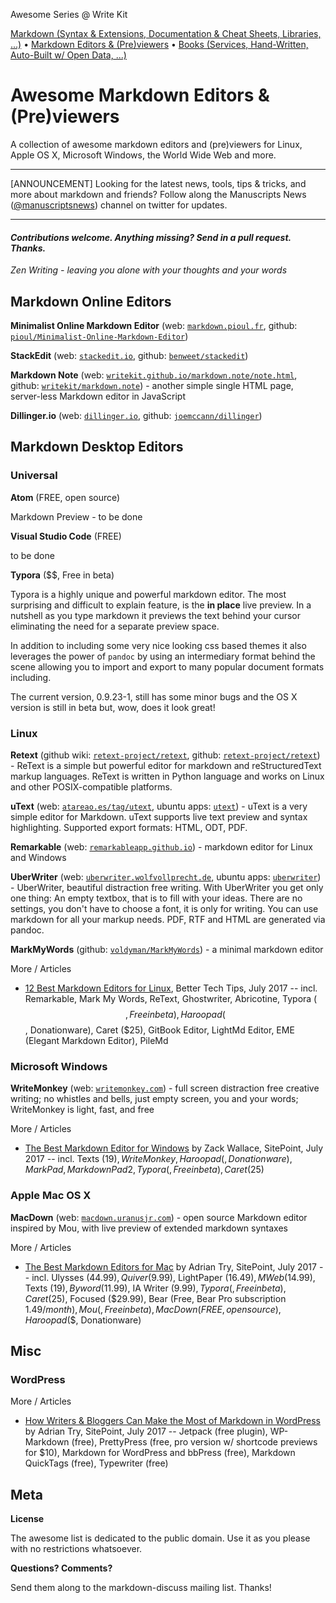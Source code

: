 Awesome Series @ Write Kit

[Markdown (Syntax & Extensions, Documentation & Cheat Sheets, Libraries, ...)](https://github.com/writekit/awesome-markdown) • 
[Markdown Editors & (Pre)viewers](https://github.com/writekit/awesome-markdown-editors)  •
[Books (Services, Hand-Written, Auto-Built w/ Open Data, ...)](https://github.com/writekit/awesome-books)


# Awesome Markdown Editors & (Pre)viewers

A collection of awesome markdown editors and (pre)viewers
for Linux, Apple OS X, Microsoft Windows, the World Wide Web and more.

---

[ANNOUNCEMENT] Looking for the latest news, tools, tips & tricks, and more
about markdown and friends?
Follow along the Manuscripts News ([@manuscriptsnews](https://twitter.com/manuscriptsnews)) channel on twitter for updates.

---

#### _Contributions welcome. Anything missing? Send in a pull request. Thanks._



_Zen Writing - leaving you alone with your thoughts and your words_


## Markdown Online Editors

**Minimalist Online Markdown Editor**
(web: [`markdown.pioul.fr`](http://markdown.pioul.fr),
 github: [`pioul/Minimalist-Online-Markdown-Editor`](https://github.com/pioul/Minimalist-Online-Markdown-Editor))

**StackEdit**
(web: [`stackedit.io`](https://stackedit.io),
 github: [`benweet/stackedit`](https://github.com/benweet/stackedit))

**Markdown Note**
(web: [`writekit.github.io/markdown.note/note.html`](http://writekit.github.io/markdown.note/note.html),
 github: [`writekit/markdown.note`](https://github.com/writekit/markdown.note)) -
another simple single HTML page, server-less Markdown editor in JavaScript

**Dillinger.io**
(web: [`dillinger.io`](http://dillinger.io/),
 github: [`joemccann/dillinger`](https://github.com/joemccann/dillinger))


## Markdown Desktop Editors

### Universal

**Atom** (FREE, open source)

Markdown Preview - to be done

**Visual Studio Code** (FREE)

to be done

**Typora** ($$, Free in beta)

Typora is a highly unique and powerful markdown editor. The most surprising and difficult to explain feature, is the **in place** live preview. In a nutshell as you type markdown it previews the text behind your cursor eliminating the need for a separate preview space.

In addition to including some very nice looking css based themes it also leverages the power of `pandoc` by using an intermediary format behind the scene allowing you to import and export to many popular document formats including.

The current version, 0.9.23-1, still has some minor bugs and the OS X version is still in beta but, wow, does it look great!


### Linux

**Retext**
(github wiki: [`retext-project/retext`](https://github.com/retext-project/retext/wiki),
 github: [`retext-project/retext`](https://github.com/retext-project/retext)) -
ReText is a simple but powerful editor for markdown and reStructuredText markup languages.
ReText is written in Python language and works on Linux and other POSIX-compatible platforms.

**uText**
(web: [`atareao.es/tag/utext`](http://www.atareao.es/tag/utext),
 ubuntu apps: [`utext`](https://apps.ubuntu.com/cat/applications/utext)) -
uText is a very simple editor for Markdown. uText supports live text preview and syntax highlighting.
Supported export formats: HTML, ODT, PDF.

**Remarkable**
(web: [`remarkableapp.github.io`](http://remarkableapp.github.io)) -
markdown editor for Linux and Windows


**UberWriter**
(web: [`uberwriter.wolfvollprecht.de`](http://uberwriter.wolfvollprecht.de),
 ubuntu apps: [`uberwriter`](https://apps.ubuntu.com/cat/applications/uberwriter)) -
UberWriter, beautiful distraction free writing.
With UberWriter you get only one thing: An empty textbox, that is to fill with your ideas.
There are no settings, you don't have to choose a font, it is only for writing.
You can use markdown for all your markup needs. PDF, RTF and HTML are generated via pandoc.

**MarkMyWords**
(github: [`voldyman/MarkMyWords`](http://github.com/voldyman/MarkMyWords)) -
a minimal markdown editor


More / Articles

- [12 Best Markdown Editors for Linux](http://bettertechtips.com/linux/markdown-editor-linux), Better Tech Tips, July 2017
  -- incl. Remarkable, Mark My Words, ReText, Ghostwriter, Abricotine, Typora ($$, Free in beta), Haroopad ($$, Donationware), Caret ($25), GitBook Editor, LightMd Editor, EME (Elegant Markdown Editor), PileMd



### Microsoft Windows

**WriteMonkey**
(web: [`writemonkey.com`](http://writemonkey.com)) -
full screen distraction free creative writing; no whistles and bells, just empty screen, you and your words;
WriteMonkey is light, fast, and free

More / Articles

- [The Best Markdown Editor for Windows](https://sitepoint.com/best-markdown-editors-windows) by Zack Wallace, SitePoint,  July 2017 -- incl. Texts ($19), WriteMonkey, Haroopad ($$, Donationware), MarkPad, MarkdownPad 2, Typora ($$, Free in beta), Caret ($25)



### Apple Mac OS X

**MacDown**
(web: [`macdown.uranusjr.com`](http://macdown.uranusjr.com)) -
open source Markdown editor inspired by Mou, with live preview of extended markdown syntaxes

More / Articles

- [The Best Markdown Editors for Mac](https://sitepoint.com/the-best-markdown-editors-for-mac) by Adrian Try, SitePoint, July 2017 -- incl. Ulysses ($44.99), Quiver ($9.99), LightPaper ($16.49), MWeb ($14.99), Texts ($19), Byword ($11.99), IA Writer ($9.99), Typora ($$, Free in beta), Caret ($25), Focused ($29.99), Bear (Free, Bear Pro subscription $1.49/month), Mou ($$, Free in beta),  MacDown (FREE, open source), Haroopad ($$, Donationware)


## Misc

### WordPress

More / Articles

- [How Writers & Bloggers Can Make the Most of Markdown in WordPress](https://sitepoint.com/writers-bloggers-can-make-markdown-wordpress) by Adrian Try, SitePoint, July 2017 -- Jetpack (free plugin), WP-Markdown (free), PrettyPress (free, pro version w/ shortcode previews for $10),  Markdown for WordPress and bbPress (free), Markdown QuickTags (free), Typewriter (free)




## Meta

**License**

The awesome list is dedicated to the public domain. Use it as you please with no restrictions whatsoever.

**Questions? Comments?**

Send them along to the markdown-discuss mailing list. Thanks!

